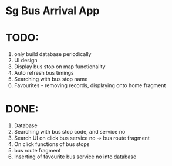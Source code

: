 # Sg Bus Arrival App

# TODO:
1. only build database periodically
2. UI design
3. Display bus stop on map functionality
5. Auto refresh bus timings
6. Searching with bus stop name
7. Favourites - removing records, displaying onto home fragment

# DONE:
1. Database
2. Searching with bus stop code, and service no
3. Search UI on click bus service no  -> bus route fragment
4. On click functions of bus stops
5. bus route fragment
6. Inserting of favourite bus service no into database
